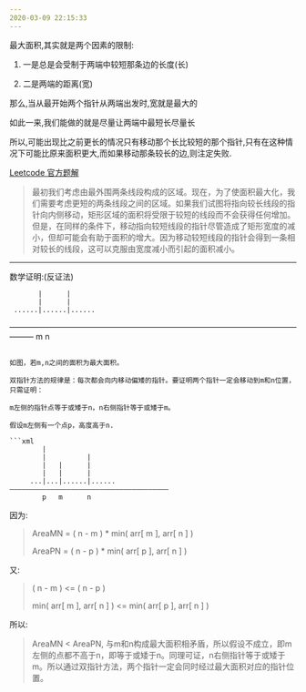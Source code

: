 ```yaml
---
2020-03-09 22:15:33
---
```

最大面积,其实就是两个因素的限制:

1. 一是总是会受制于两端中较短那条边的长度(长)

1. 二是两端的距离(宽)

那么,当从最开始两个指针从两端出发时,宽就是最大的

如此一来,我们能做的就是尽量让两端中最短长尽量长

所以,可能出现比之前更长的情况只有移动那个长比较短的那个指针,只有在这种情况下可能比原来面积更大,而如果移动那条较长的边,则注定失败.

[Leetcode 官方题解](<https://leetcode-cn.com/problems/container-with-most-water/solution/sheng-zui-duo-shui-de-rong-qi-by-leetcode/>)

>最初我们考虑由最外围两条线段构成的区域。现在，为了使面积最大化，我们需要考虑更短的两条线段之间的区域。如果我们试图将指向较长线段的指针向内侧移动，矩形区域的面积将受限于较短的线段而不会获得任何增加。但是，在同样的条件下，移动指向较短线段的指针尽管造成了矩形宽度的减小，但却可能会有助于面积的增大。因为移动较短线段的指针会得到一条相对较长的线段，这可以克服由宽度减小而引起的面积减小。

---

数学证明:(反证法)

           |      |                     
           |      |                     
     ......|......|......               
——————————————————————————————————————— 
           m      n
```

如图，若m,n之间的面积为最大面积。

双指针方法的规律是：每次都会向内移动偏矮的指针。要证明两个指针一定会移动到m和n位置，只需证明：

m左侧的指针点等于或矮于n，n右侧指针等于或矮于m。

假设m左侧有一个点p，高度高于n.

```xml
        |                                
        |          |                     
        |   |      |                     
        |   |      |                     
     ...|...|......|......               
——————————————————————————————————————— 
        p   m      n
```

因为:

>AreaMN = ( n - m ) * min( arr[ m ], arr[ n ] )
>
>AreaPN = ( n - p ) * min( arr[ p ], arr[ n ] )

又:

>( n - m ) <= ( n - p )
>
>min( arr[ m ], arr[ n ] ) <= min( arr[ p ], arr[ n ] )

所以:

>AreaMN < AreaPN, 与m和n构成最大面积相矛盾，所以假设不成立，即m左侧的点都不高于n，即等于或矮于n。同理可证，n右侧指针等于或矮于m。所以通过双指针方法，两个指针一定会同时经过最大面积对应的指针位置。
